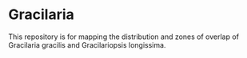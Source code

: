 # Gracilaria
This repository is for mapping the distribution and zones of overlap of Gracilaria gracilis and Gracilariopsis longissima.
